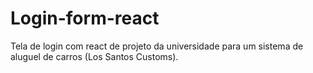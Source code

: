 # Login-form-react
  Tela de login com react de projeto da universidade para um sistema de aluguel de carros (Los Santos Customs).
